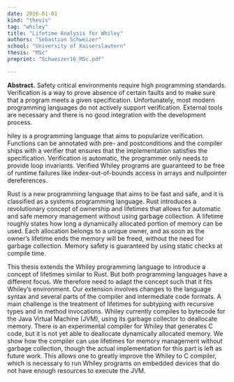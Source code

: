```yaml
---
date: 2016-01-01
kind: "thesis"
tag: "whiley"
title: "Lifetime Analysis for Whiley"
authors: "Sebastian Schweizer"
school: "University of Kaiserslautern"
thesis: "MSc"
preprint: "Schweizer16_MSc.pdf"

---
```


**Abstract.** Safety critical environments require high programming standards. Verification is a way to prove absence of certain faults and to make sure that a program meets a given specification. Unfortunately, most modern programming languages do not actively support verification.  External tools are necessary and there is no good integration with the development process.

hiley is a programming language that aims to popularize verification. Functions can be annotated with pre- and postconditions and the compiler ships with a verifier that ensures that the implementation satisfies the specification. Verification is automatic, the programmer only needs to provide loop invariants. Verified Whiley programs are guaranteed to be free of runtime failures like index-out-of-bounds access in arrays and nullpointer dereferences.

Rust is a new programming language that aims to be fast and safe, and it is classified as a systems programming language. Rust introduces a revolutionary concept of ownership and lifetimes that allows for automatic and safe memory management without using garbage collection. A lifetime roughly states how long a dynamically allocated portion of memory can be used. Each allocation belongs to a unique owner, and as soon as the owner’s lifetime ends the memory will be freed, without the need for garbage collection.  Memory safety is guaranteed by using static checks at compile time.

This thesis extends the Whiley programming language to introduce a concept of lifetimes similar to Rust. But both programming languages have a different focus. We therefore need to adapt the concept such that it fits Whiley’s environment. Our extension involves changes to the language syntax and several parts of the compiler and intermediate code formats. A main challenge is the treatment of lifetimes for subtyping with recursive types and in method invocations.  Whiley currently compiles to bytecode for the Java Virtual Machine (JVM), using its garbage collector to deallocate memory. There is an experimental compiler for Whiley that generates C code, but it is not yet able to deallocate dynamically allocated memory.  We show how the compiler can use lifetimes for memory management without garbage collection, though the actual implementation for this part is left as future work. This allows one to greatly improve the Whiley to C compiler, which is necessary to run Whiley programs on embedded devices that do not have enough resources to execute the JVM.





